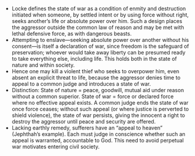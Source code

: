 - Locke defines the state of war as a condition of enmity and destruction initiated when someone, by settled intent or by using force without right, seeks another’s life or absolute power over him. Such a design places the aggressor outside the common law of reason and may be met with lethal defensive force, as with dangerous beasts.
- Attempting to enslave—seeking absolute power over another without his consent—is itself a declaration of war, since freedom is the safeguard of preservation; whoever would take away liberty can be presumed ready to take everything else, including life. This holds both in the state of nature and within society.
- Hence one may kill a violent thief who seeks to overpower him, even absent an explicit threat to life, because the aggressor denies time to appeal to a common judge and introduces a state of war.
- Distinction: State of nature = peace, goodwill, mutual aid under reason without a common superior. State of war = force or declared force where no effective appeal exists. A common judge ends the state of war once force ceases; without such appeal (or where justice is perverted to shield violence), the state of war persists, giving the innocent a right to destroy the aggressor until peace and security are offered.
- Lacking earthly remedy, sufferers have an “appeal to heaven” (Jephthah’s example). Each must judge in conscience whether such an appeal is warranted, accountable to God. This need to avoid perpetual war motivates entering civil society.